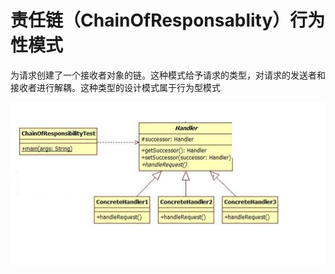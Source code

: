 # 责任链（ChainOfResponsablity）行为性模式

为请求创建了一个接收者对象的链。这种模式给予请求的类型，对请求的发送者和接收者进行解耦。这种类型的设计模式属于行为型模式

![è¿éåå¾çæè¿°](..\IMG\20160403223552987)

